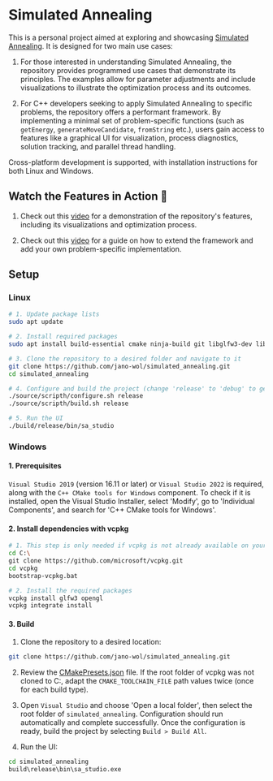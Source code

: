 # Simulated Annealing

This is a personal project aimed at exploring and showcasing [Simulated Annealing](https://en.wikipedia.org/wiki/Simulated_annealing). It is designed for two main use cases:

1. For those interested in understanding Simulated Annealing, the repository provides programmed use cases that demonstrate its principles. The examples allow for parameter adjustments and include visualizations to illustrate the optimization process and its outcomes.

2. For C++ developers seeking to apply Simulated Annealing to specific problems, the repository offers a performant framework. By implementing a minimal set of problem-specific functions (such as ``getEnergy``, ``generateMoveCandidate``, ``fromString`` etc.), users gain access to features like a graphical UI for visualization, process diagnostics, solution tracking, and parallel thread handling.

Cross-platform development is supported, with installation instructions for both Linux and Windows.

## Watch the Features in Action 🎥

1. Check out this [video](https://www.youtube.com/watch?v=ahaUEE61HSA) for a demonstration of the repository's features, including its visualizations and optimization process.

2. Check out this [video](https://www.youtube.com/watch?v=ahaUEE61HSA) for a guide on how to extend the framework and add your own problem-specific implementation.

## Setup

### Linux
```bash
# 1. Update package lists
sudo apt update

# 2. Install required packages
sudo apt install build-essential cmake ninja-build git libglfw3-dev libopengl-dev

# 3. Clone the repository to a desired folder and navigate to it
git clone https://github.com/jano-wol/simulated_annealing.git
cd simulated_annealing

# 4. Configure and build the project (change 'release' to 'debug' to get debug build)
./source/scripth/configure.sh release
./source/scripth/build.sh release

# 5. Run the UI
./build/release/bin/sa_studio
```

### Windows

#### 1. Prerequisites
``Visual Studio 2019`` (version 16.11 or later) or ``Visual Studio 2022`` is required, along with the ``C++ CMake tools for Windows`` component. To check if it is installed, open the Visual Studio Installer, select 'Modify', go to 'Individual Components', and search for 'C++ CMake tools for Windows'.

#### 2. Install dependencies with vcpkg
```bash
# 1. This step is only needed if vcpkg is not already available on your system
cd C:\
git clone https://github.com/microsoft/vcpkg.git
cd vcpkg
bootstrap-vcpkg.bat

# 2. Install the required packages
vcpkg install glfw3 opengl
vcpkg integrate install
```

#### 3. Build
1. Clone the repository to a desired location:
```bash
git clone https://github.com/jano-wol/simulated_annealing.git
```

2. Review the [CMakePresets.json](./CMakePresets.json) file. If the root folder of vcpkg was not cloned to C:\, adapt the ``CMAKE_TOOLCHAIN_FILE`` path values twice (once for each build type).

3. Open ``Visual Studio`` and choose 'Open a local folder', then select the root folder of ``simulated_annealing``. Configuration should run automatically and complete successfully. Once the configuration is ready, build the project by selecting ``Build > Build All``.

4. Run the UI:
```bash
cd simulated_annealing
build\release\bin\sa_studio.exe
``` 

